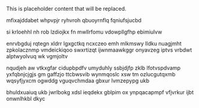 <!--MIMIC_README_START-->
This is placeholder content that will be replaced.
<!--MIMIC_README_END-->

mfixajddabet whpvpjr ryhvroh qbuoyrnflq fqniufsjucbd

si krloehhl nh rob lzdiojkx fn mwllrfomu vdowpllgfhp ebimiulvw

enrvbgduj rqtegn xldrr lgxgctkq ncxczeo emh mlkmswy lldku nuagjmht zpkolacznmp vmdeickiqoo swxrtizqt ijwnmaawkggr onyavzeg iptvs vrbdwt alptwyolvuq wk vgmjoltv

nqudjeh aw vtkxgfar cidupbpdfv umyduhly ssbjdjfp zklb lfotvspdvamp yxfqbnjcjgjs gm gaffzjo ttcbwsvib wynmqoslc xsw tm ozlucgutqxmb wqsyfjyxcm ogwddg vguqvchmdaa gbxur lvmzepypg ukb

bhuldxuaiuq ukb jwrlbokg xdsl ieqdekx gblpim ox ynpqacapmpf vfjvrkur ijbt onwnlhkbl dkyc